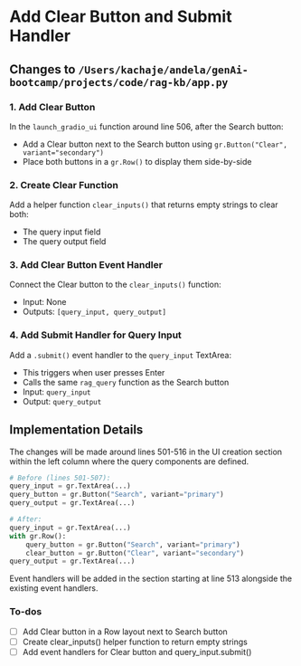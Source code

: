 <!-- 3361bdd4-036a-4a15-ac46-93f68833822b 77cac00d-de78-4e28-a6fa-9bbe23cea521 -->
# Add Clear Button and Submit Handler

## Changes to `/Users/kachaje/andela/genAi-bootcamp/projects/code/rag-kb/app.py`

### 1. Add Clear Button

In the `launch_gradio_ui` function around line 506, after the Search button:

- Add a Clear button next to the Search button using `gr.Button("Clear", variant="secondary")`
- Place both buttons in a `gr.Row()` to display them side-by-side

### 2. Create Clear Function

Add a helper function `clear_inputs()` that returns empty strings to clear both:

- The query input field
- The query output field

### 3. Add Clear Button Event Handler

Connect the Clear button to the `clear_inputs()` function:

- Input: None
- Outputs: `[query_input, query_output]`

### 4. Add Submit Handler for Query Input

Add a `.submit()` event handler to the `query_input` TextArea:

- This triggers when user presses Enter
- Calls the same `rag_query` function as the Search button
- Input: `query_input`
- Output: `query_output`

## Implementation Details

The changes will be made around lines 501-516 in the UI creation section within the left column where the query components are defined.

```python
# Before (lines 501-507):
query_input = gr.TextArea(...)
query_button = gr.Button("Search", variant="primary")
query_output = gr.TextArea(...)

# After:
query_input = gr.TextArea(...)
with gr.Row():
    query_button = gr.Button("Search", variant="primary")
    clear_button = gr.Button("Clear", variant="secondary")
query_output = gr.TextArea(...)
```

Event handlers will be added in the section starting at line 513 alongside the existing event handlers.

### To-dos

- [ ] Add Clear button in a Row layout next to Search button
- [ ] Create clear_inputs() helper function to return empty strings
- [ ] Add event handlers for Clear button and query_input.submit()